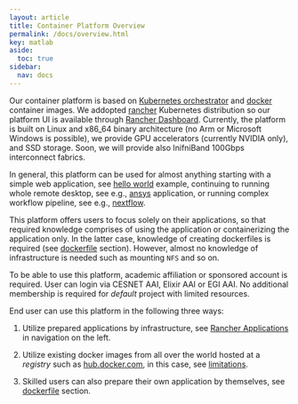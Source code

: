 ```yaml
---
layout: article
title: Container Platform Overview
permalink: /docs/overview.html
key: matlab
aside:
  toc: true
sidebar:
  nav: docs
---
```


Our container platform is based on [Kubernetes orchestrator](https://kubernetes.io/) and [docker](https://hub.docker.com/) container images. We addopted [rancher](https://rancher.com) Kubernetes distribution so our platform UI is available through [Rancher Dashboard](https://rancher.cloud.e-infra.cz). Currently, the platform is built on Linux and x86\_64 binary architecture (no Arm or Microsoft Windows is possible), we provide GPU accelerators (currently NVIDIA only), and SSD storage. Soon, we will provide also InifniBand 100Gbps interconnect fabrics.

In general, this platform can be used for almost anything starting with a simple web application, see [hello world](/docs/kubectl-helloworld.html) example, continuing to running whole remote desktop, see e.g., [ansys](/docs/ansys.html) application, or running complex workflow pipeline, see e.g., [nextflow](/docs/nextflow.html). 

This platform offers users to focus solely on their applications, so that required knowledge comprises of using the application or containerizing the application only. In the latter case, knowledge of creating dockerfiles is required (see [dockerfile](/docs/dockerfile.html) section). However, almost no knowledge of infrastructure is needed such as mounting `NFS` and so on.

To be able to use this platform, academic affiliation or sponsored account is required. User can login via CESNET AAI, Elixir AAI or EGI AAI. No additional membership is required for *default* project with limited resources.

End user can use this platform in the following three ways:

1. Utilize prepared applications by infrastructure, see [Rancher Applications](/docs/rancherapps.html) in navigation on the left. 

2. Utilize existing docker images from all over the world hosted at a *registry* such as [hub.docker.com](https://hub.docker.com), in this case, see [limitations](/docs/limitations.html). 

3. Skilled users can also prepare their own application by themselves, see [dockerfile](/docs/dockerfile.html) section.
